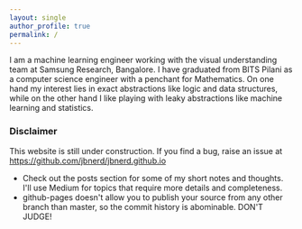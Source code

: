 ```yaml
---
layout: single
author_profile: true
permalink: /
---
```


I am a machine learning engineer working with the visual understanding team at Samsung Research, Bangalore. I have graduated from BITS Pilani as a computer science engineer with a penchant for Mathematics. On one hand my interest lies in exact abstractions like logic and data structures, while on the other hand I like playing with leaky abstractions like machine learning and statistics.

### Disclaimer

This website is still under construction. If you find a bug, raise an issue at https://github.com/jbnerd/jbnerd.github.io

- Check out the posts section for some of my short notes and thoughts. I'll use Medium for topics that require more details and completeness.
- github-pages doesn't allow you to publish your source from any other branch than master, so the commit history is abominable. DON'T JUDGE!

